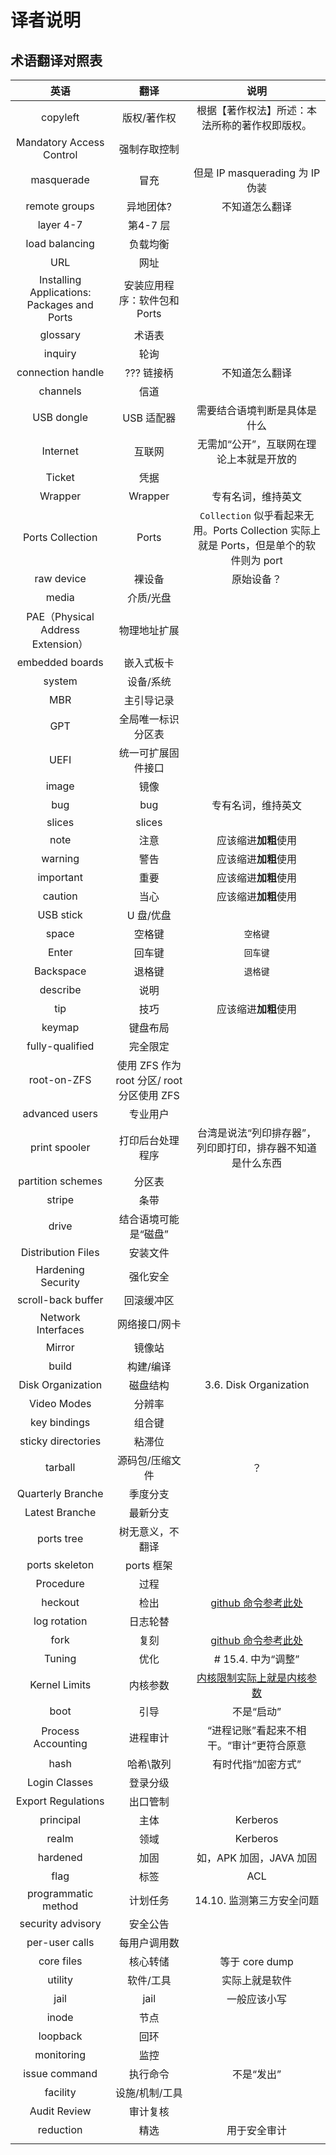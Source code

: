 # 译者说明

## 术语翻译对照表

|英语|翻译|说明|
|:---:|:---:|:---:|
|copyleft|版权/著作权|根据【著作权法】所述：本法所称的著作权即版权。|
|Mandatory Access Control|强制存取控制||
|masquerade|冒充|但是 IP masquerading 为 IP 伪装|
|remote groups|异地团体?|不知道怎么翻译|
|layer 4-7|第4-7 层||
|load balancing|负载均衡||
|URL|网址||
|Installing Applications: Packages and Ports|安装应用程序：软件包和 Ports||
|glossary|术语表||
|inquiry|轮询||
|connection handle|??? 链接柄|不知道怎么翻译|
|channels|信道||
|USB dongle|USB 适配器|需要结合语境判断是具体是什么|
|Internet|互联网|无需加“公开”，互联网在理论上本就是开放的|
|Ticket|凭据||
|Wrapper|Wrapper|专有名词，维持英文|
|Ports Collection|Ports|`Collection` 似乎看起来无用。Ports Collection 实际上就是 Ports，但是单个的软件则为 port|
|raw device|裸设备|原始设备？|
|media|介质/光盘||
|PAE（Physical Address Extension）|物理地址扩展||
|embedded boards|嵌入式板卡||
|system|设备/系统||
|MBR|主引导记录||
|GPT|全局唯一标识分区表||
|UEFI|统一可扩展固件接口||
|image|镜像||
|bug|bug|专有名词，维持英文|
|slices|slices||
|note|注意|应该缩进**加粗**使用|
|warning|警告|应该缩进**加粗**使用|
|important|重要|应该缩进**加粗**使用|
|caution|当心|应该缩进**加粗**使用|
|USB stick|U 盘/优盘||
|space|空格键|`空格键`|
|Enter|回车键|`回车键`|
|Backspace|退格键|`退格键`|
|describe|说明||
|tip|技巧|应该缩进**加粗**使用|
|keymap|键盘布局||
|fully-qualified|完全限定||
|root-on-ZFS|使用 ZFS 作为 root 分区/ root 分区使用 ZFS||
|advanced users|专业用户||
|print spooler|打印后台处理程序|台湾是说法“列印排存器”，列印即打印，排存器不知道是什么东西|
|partition schemes|分区表||
|stripe|条带||
|drive |结合语境可能是“磁盘”||
|Distribution Files|安装文件||
|Hardening Security|强化安全||
|scroll-back buffer|回滚缓冲区||
|Network Interfaces|网络接口/网卡||
|Mirror|镜像站||
|build|构建/编译||
|Disk Organization|磁盘结构|3.6. Disk Organization|
|Video Modes|分辨率||
|key bindings|组合键||
|sticky directories|粘滞位||
|tarball|源码包/压缩文件|？|
|Quarterly Branche|季度分支||
|Latest Branche|最新分支||
|ports tree|树无意义，不翻译||
|ports skeleton|ports 框架||
|Procedure|过程||
|heckout|检出|[github 命令参考此处](https://linux.cn/article-12245-1.html)|
|log rotation|日志轮替||
|fork|复刻|[github 命令参考此处](https://linux.cn/article-12245-1.html) |
|Tuning|优化|# 15.4. 中为“调整”|
|Kernel Limits|内核参数|[内核限制实际上就是内核参数](https://eloquence.marxmeier.com/sdb/html/linux_limits.html)|
|boot|引导|不是“启动”|
|Process Accounting|进程审计|“进程记账”看起来不相干。“审计”更符合原意|
|hash|哈希\散列|有时代指“加密方式”|
|Login Classes|登录分级||
|Export Regulations|出口管制||
|principal|主体|Kerberos|
|realm|领域|Kerberos|
|hardened|加固|如，APK 加固，JAVA 加固|
|flag|标签|ACL|
|programmatic method|计划任务|14.10. 监测第三方安全问题|
| security advisory|安全公告||
|per-user calls|每用户调用数||
|core files|核心转储|等于 core dump|
|utility |软件/工具|实际上就是软件|
|jail|jail|一般应该小写|
|inode|节点||
|loopback|回环||
|monitoring |监控||
| issue command |执行命令|不是“发出”|
|facility |设施/机制/工具||
|Audit Review|审计复核||
|reduction|精选|用于安全审计|
||||




